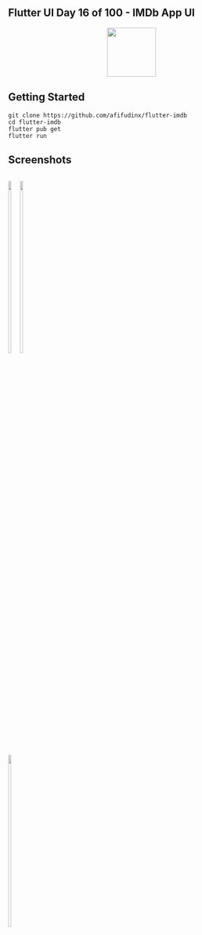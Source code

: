 ## Flutter UI Day 16 of 100 - IMDb App UI

<p align="center">
  <img src="https://avatars.githubusercontent.com/u/94339143?v=4" width=100/>
</p>

## Getting Started

```
git clone https://github.com/afifudinx/flutter-imdb
cd flutter-imdb
flutter pub get
flutter run
```

## Screenshots

<p style="float: left;">
  <img src="https://github.com/afifudinx/Flutter-Example/Old/flutter-imdb/blob/main/screenshots/1.png" width="30%"/>
  <img src="https://github.com/afifudinx/Flutter-Example/Old/flutter-imdb/blob/main/screenshots/2.png" width="30%"/>
  <img src="https://github.com/afifudinx/Flutter-Example/Old/flutter-imdb/blob/main/screenshots/3.png" width="30%"/>
</p>
